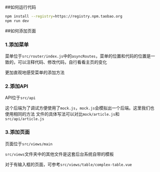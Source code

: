 
##如何运行代码
```bash
npm install --registry=https://registry.npm.taobao.org
npm run dev
```

##如何添加页面

### 1.添加菜单

菜单位于`src/router/index.js`中的`asyncRoutes`，菜单的位置和代码的位置是一致的，可以注释代码、修改代码，自行看看主页的变化

更加直观地感受菜单的添加方法

### 2.添加API

API位于`src/api`

这个后端为了调试方便使用了`mock.js`，`mock.js`会模拟出一个后端。这里我们也使用相同的方法
文件的具体写法可以对比`mock/article.js`和`src/api/article.js`

### 3.添加页面

页面位于`src/views/main`

`src/views`文件夹中的其他文件是这套后台系统自带的模板

对于有输入框的页面，可参考`src/views/table/complex-table.vue`

